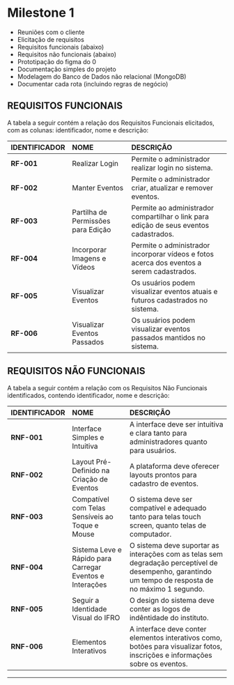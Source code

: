# Milestone 1

- Reuniões com o cliente
- Elicitação de requisitos
- Requisitos funcionais (abaixo)
- Requisitos não funcionais (abaixo)
- Prototipação do figma do 0
- Documentação simples do projeto
- Modelagem do Banco de Dados não relacional (MongoDB)
- Documentar cada rota (incluindo regras de negócio)


## REQUISITOS FUNCIONAIS
A tabela a seguir contém a relação dos Requisitos Funcionais elicitados, com as colunas: identificador, nome e descrição:

| IDENTIFICADOR | NOME                    | DESCRIÇÃO                                                                                                       |  
|:-------------|:------------------------|:-----------------------------------------------------------------------------------------------------------------|  
| **RF-001**   | Realizar Login        | Permite o administrador realizar login no sistema.   |
| **RF-002**   | Manter Eventos     | Permite o administrador criar, atualizar e remover eventos.   |
| **RF-003**   | Partilha de Permissões para Edição | Permite ao administrador compartilhar o link para edição de seus eventos cadastrados.   |
| **RF-004**   | Incorporar Imagens e Vídeos | Permite o administrador incorporar vídeos e fotos acerca dos eventos a serem cadastrados.   |
| **RF-005**   | Visualizar Eventos   | Os usuários podem visualizar eventos atuais e futuros cadastrados no sistema.   |
| **RF-006**   | Visualizar Eventos Passados   | Os usuários podem visualizar eventos passados mantidos no sistema.   |


## REQUISITOS NÃO FUNCIONAIS
A tabela a seguir contém a relação com os Requisitos Não Funcionais identificados, contendo identificador, nome e descrição:

| IDENTIFICADOR | NOME                           | DESCRIÇÃO                                                                                                |  
|:-------------|:-------------------------------|:----------------------------------------------------------------------------------------------------------|  
| **RNF-001**  | Interface Simples e Intuitiva   | A interface deve ser intuitiva e clara tanto para administradores quanto para usuários.   |  
| **RNF-002**  | Layout Pré-Definido na Criação de Eventos   | A plataforma deve oferecer layouts prontos para cadastro de eventos.   |  
| **RNF-003**  | Compatível com Telas Sensíveis ao Toque e Mouse   | O sistema deve ser compatível e adequado tanto para telas touch screen, quanto telas de computador. |
| **RNF-004**  | Sistema Leve e Rápido para Carregar Eventos e Interações   | O sistema deve suportar as interações com as telas sem degradação perceptível de desempenho, garantindo um tempo de resposta de no máximo 1 segundo.   |
| **RNF-005**  | Seguir a Identidade Visual do IFRO   | O design do sistema deve conter as logos de indêntidade do instituto. |  
| **RNF-006**  | Elementos Interativos   | A interface deve conter elementos interativos como, botões para visualizar fotos, inscrições e informações sobre os eventos. |
---  

